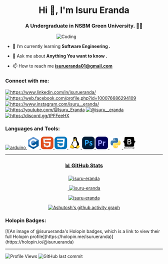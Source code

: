 <h1 align="center">Hi 👋, I'm Isuru Eranda</h1>
<h3 align="center">A Undergraduate in NSBM Green University. 🧑‍💻</h3>

<img align="right" alt="Coding" width="340" src="https://cdn.dribbble.com/users/1162077/screenshots/3848914/programmer.gif">
&nbsp;

- 🌱 I’m currently learning **Software Engineering .**

- 💬 Ask me about **Anything You want to know .**

- 📫 How to reach me **isurueranda01@gmail.com**
  

<h3 align="left">Connect with me:</h3>
<p align="left">
 
<!-------- Connect with me icons --------->

<a href="https://linkedin.com/in/isuru-eranda-ba24b6270/" target="blank"><img align="center" src="https://raw.githubusercontent.com/rahuldkjain/github-profile-readme-generator/master/src/images/icons/Social/linked-in-alt.svg" alt="https://www.linkedin.com/in/isurueranda/" height="30" width="40" /></a>
<a href="https://fb.com/profile.php?id=100076686294109" target="blank"><img align="center" src="https://raw.githubusercontent.com/rahuldkjain/github-profile-readme-generator/master/src/images/icons/Social/facebook.svg" alt="https://web.facebook.com/profile.php?id=100076686294109" height="30" width="40" /></a>
<a href="https://instagram.com/isuru__eranda/" target="blank"><img align="center" src="https://raw.githubusercontent.com/rahuldkjain/github-profile-readme-generator/master/src/images/icons/Social/instagram.svg" alt="https://www.instagram.com/isuru__eranda/" height="30" width="40" /></a>
<a href="https://www.youtube.com/@Isuru_Eranda" target="blank"><img align="center" src="https://raw.githubusercontent.com/rahuldkjain/github-profile-readme-generator/master/src/images/icons/Social/youtube.svg" alt="https://youtube.com/@Isuru_Eranda" height="30" width="40" /></a>
<a href="https://twitter.com/@isuru__eranda" target="blank"><img align="center" src="https://raw.githubusercontent.com/rahuldkjain/github-profile-readme-generator/master/src/images/icons/Social/twitter.svg" alt="@isuru__eranda" height="30" width="40" /></a>
<a href="https://discord.gg/https://discord.gg/tPFFeeHX" target="blank"><img align="center" src="https://raw.githubusercontent.com/rahuldkjain/github-profile-readme-generator/master/src/images/icons/Social/discord.svg" alt="https://discord.gg/tPFFeeHX" height="30" width="40" /></a>
</p>

<!-------- Languages and Tools icons --------->

<h3 align="left">Languages and Tools:</h3>
<p align="left">
  
<a href="https://www.arduino.cc/" target="_blank" rel="noreferrer"> <img src="https://cdn.worldvectorlogo.com/logos/arduino-1.svg" alt="arduino" width="40" height="40"/> </a> <a href="https://www.cprogramming.com/" target="_blank" rel="noreferrer"> <img src="https://raw.githubusercontent.com/devicons/devicon/master/icons/c/c-original.svg" alt="c" width="40" height="40"/> </a> <a href="https://www.w3.org/html/" target="_blank" rel="noreferrer"> <img src="https://github.com/tandpfun/skill-icons/blob/main/icons/HTML.svg" alt="html5" width="40" height="40"/> </a> <a href="https://www.w3schools.com/css/" target="_blank" rel="noreferrer"> <img src="https://github.com/tandpfun/skill-icons/blob/main/icons/CSS.svg" alt="css3" width="40" height="40"/> </a> <a href="https://www.linux.org/" target="_blank" rel="noreferrer"> <img src="https://raw.githubusercontent.com/devicons/devicon/master/icons/linux/linux-original.svg" alt="linux" width="40" height="40"/> </a> <a href="https://www.photoshop.com/en" target="_blank" rel="noreferrer"> <img src="https://github.com/tandpfun/skill-icons/blob/main/icons/Photoshop.svg" alt="photoshop" width="40" height="40"/> </a> <a href="https://www.adobe.com/products/premiere.html" target="_blank" rel="noreferrer"> <img src="https://github.com/tandpfun/skill-icons/blob/main/icons/Premiere.svg" alt="premiere" width="40" height="40"/> </a> <a href="https://www.python.org" target="_blank" rel="noreferrer"> <img src="https://raw.githubusercontent.com/devicons/devicon/master/icons/python/python-original.svg" alt="python" width="40" height="40"/> </a> <a href="https://getbootstrap.com" target="_blank" rel="noreferrer"> <img src="https://raw.githubusercontent.com/devicons/devicon/master/icons/bootstrap/bootstrap-plain-wordmark.svg" alt="bootstrap" width="40" height="40"/></p>

<hr/>

<!-------- Status -------->

<div align="center">
<h3> 📊 GitHub Stats </h3>
<p><img  src="https://github-readme-streak-stats.herokuapp.com/?user=isuru-eranda&" alt="isuru-eranda" /></p>

<p>&nbsp;<img src="https://github-readme-stats.vercel.app/api?username=isuru-eranda&show_icons=true&locale=en" alt="isuru-eranda" /></p>

<p><img  src="https://github-readme-stats.vercel.app/api/top-langs?username=isuru-eranda&show_icons=true&locale=en&layout=compact" alt="isuru-eranda" /></p>

[![Ashutosh's github activity graph](https://github-readme-activity-graph.vercel.app/graph?username=Isuru-Eranda&theme=github-compact)](https://github.com/ashutosh00710/github-readme-activity-graph)

 </div>
 
<!-- Holopin Badges -->
<h3 align="left">Holopin Badges:</h3>
[![An image of @isurueranda's Holopin badges, which is a link to view their full Holopin profile](https://holopin.me/isurueranda)](https://holopin.io/@isurueranda)
 
<hr/>
<!-------- Status -------->

![Profile Views](https://komarev.com/ghpvc/?username=Isuru-Eranda)
![GitHub last commit](https://img.shields.io/github/last-commit/Isuru-Eranda/Isuru-Eranda)

